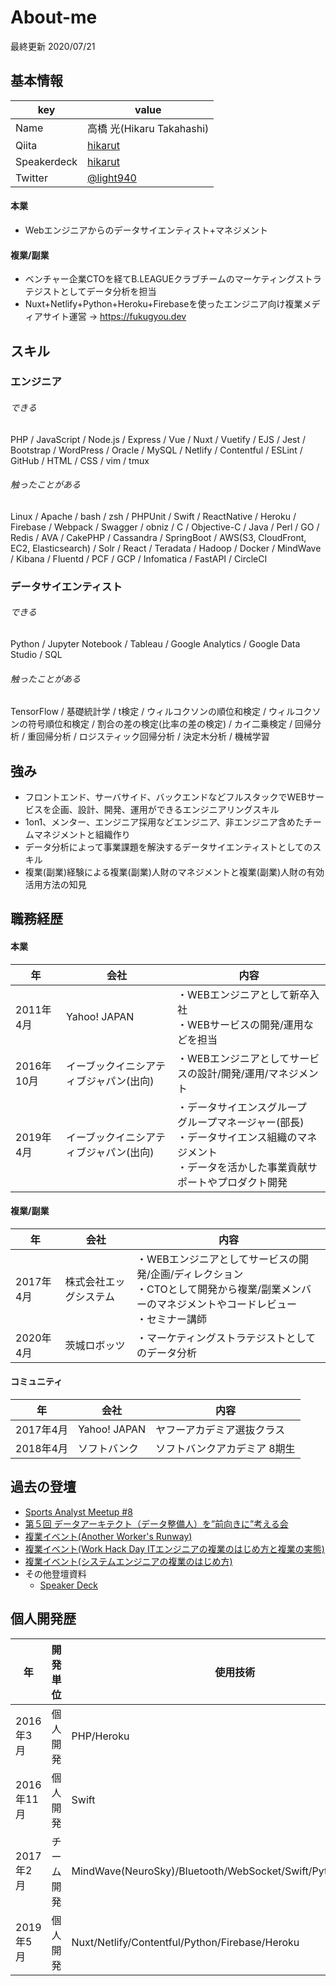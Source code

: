 # About-me
最終更新 2020/07/21

## 基本情報

|key|value|
|---|-----|
|Name|高橋 光(Hikaru Takahashi)|
|Qiita|[hikarut](https://qiita.com/hikarut)|
|Speakerdeck|[hikarut](https://speakerdeck.com/hikarut)|
|Twitter|[@light940](https://twitter.com/light940)|

#### 本業
* Webエンジニアからのデータサイエンティスト+マネジメント

#### 複業/副業
* ベンチャー企業CTOを経てB.LEAGUEクラブチームのマーケティングストラテジストとしてデータ分析を担当
* Nuxt+Netlify+Python+Heroku+Firebaseを使ったエンジニア向け複業メディアサイト運営 → https://fukugyou.dev


## スキル
### エンジニア
###### できる
PHP / JavaScript / Node.js / Express / Vue / Nuxt / Vuetify / EJS / Jest / Bootstrap / WordPress / Oracle / MySQL / Netlify / Contentful / ESLint / GitHub / HTML / CSS / vim / tmux

###### 触ったことがある
Linux / Apache / bash / zsh / PHPUnit / Swift / ReactNative / Heroku / Firebase / Webpack / Swagger / obniz / C / Objective-C / Java / Perl / GO / Redis / AVA / CakePHP / Cassandra / SpringBoot / AWS(S3, CloudFront, EC2, Elasticsearch) / Solr / React / Teradata / Hadoop / Docker / MindWave / Kibana / Fluentd / PCF / GCP / Infomatica / FastAPI / CircleCI

### データサイエンティスト
###### できる
Python / Jupyter Notebook / Tableau / Google Analytics / Google Data Studio / SQL

###### 触ったことがある
TensorFlow / 基礎統計学 / t検定 / ウィルコクソンの順位和検定 / ウィルコクソンの符号順位和検定 / 割合の差の検定(比率の差の検定) / カイ二乗検定 / 回帰分析 / 重回帰分析 / ロジスティック回帰分析 / 決定木分析 / 機械学習

## 強み
* フロントエンド、サーバサイド、バックエンドなどフルスタックでWEBサービスを企画、設計、開発、運用ができるエンジニアリングスキル
* 1on1、メンター、エンジニア採用などエンジニア、非エンジニア含めたチームマネジメントと組織作り
* データ分析によって事業課題を解決するデータサイエンティストとしてのスキル
* 複業(副業)経験による複業(副業)人財のマネジメントと複業(副業)人財の有効活用方法の知見


## 職務経歴
#### 本業
|年|会社|内容|
|---|-----|---|
|2011年4月|Yahoo! JAPAN|・WEBエンジニアとして新卒入社<br>・WEBサービスの開発/運用などを担当|
|2016年10月|イーブックイニシアティブジャパン(出向)|・WEBエンジニアとしてサービスの設計/開発/運用/マネジメント|
|2019年4月|イーブックイニシアティブジャパン(出向)|・データサイエンスグループ　グループマネージャー(部長)<br>・データサイエンス組織のマネジメント<br>・データを活かした事業貢献サポートやプロダクト開発|

#### 複業/副業
|年|会社|内容|
|---|-----|---|
|2017年4月|株式会社エッグシステム|・WEBエンジニアとしてサービスの開発/企画/ディレクション<br>・CTOとして開発から複業/副業メンバーのマネジメントやコードレビュー<br>・セミナー講師|
|2020年4月|茨城ロボッツ|・マーケティングストラテジストとしてのデータ分析|

#### コミュニティ
|年|会社|内容|
|---|-----|---|
|2017年4月|Yahoo! JAPAN|ヤフーアカデミア選抜クラス|
|2018年4月|ソフトバンク|ソフトバンクアカデミア 8期生|


## 過去の登壇
* [Sports Analyst Meetup #8](https://speakerdeck.com/hikarut/briguniokerusheng-bai-toarinaji-ke-fen-xi)
* [第５回 データアーキテクト（データ整備人）を”前向きに”考える会](https://speakerdeck.com/hikarut/zerokarazuo-tuta-detasaiensuzu-zhi-deyi-shi-sitashi)
* [複業イベント(Another Worker's Runway)](https://peatix.com/event/1496243?fbclid=IwAR3QtnhQbw-Evx4QidJwJfuR-7RleqyiNEdasSfzsEZHSJuPGYpGwlfUWTo)
* [複業イベント(Work Hack Day ITエンジニアの複業のはじめ方と複業の実態)](https://techplay.jp/event/780957)
* [複業イベント(システムエンジニアの複業のはじめ方)](https://techplay.jp/event/784515)
* その他登壇資料
  * [Speaker Deck](https://speakerdeck.com/hikarut)


## 個人開発歴
|年|開発単位|使用技術|内容|資料|
|---|---|---|---|---|
|2016年3月|個人開発|PHP/Heroku|Qiita自動更新|[Qiita API(PHP)とHerokuを使って自動更新の記事を作る](https://qiita.com/hikarut/items/f6349e74fd02eb94a2ab)|
|2016年11月|個人開発|Swift|iOSアプリ|[アプリ開発未経験者がiOSアプリをストアに公開した話](https://qiita.com/hikarut/items/586bc1c6582efcd43f2b)|
|2017年2月|チーム開発|MindWave(NeuroSky)/Bluetooth/WebSocket/Swift/Python/JavaScript|iOSアプリ|[脳波でスカートをめくるP-WAVEを開発した話](https://qiita.com/hikarut/items/c8087fe178ceb94f3ce9)|
|2019年5月|個人開発|Nuxt/Netlify/Contentful/Python/Firebase/Heroku|エンジニアのための複業メディアサイト「Fukugyou」 → https://fukugyou.dev|[Nuxt,Netlify,Contentful,Python,Firebase,Herokuを使った無料でサーバレスな複業メディアサイトを作った話](https://qiita.com/hikarut/items/b1584ddffda62f726329)|

